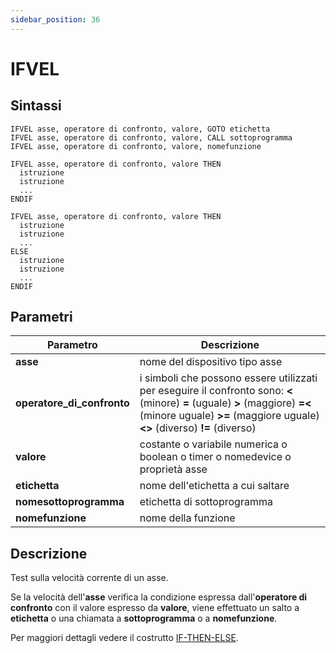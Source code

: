 ```yaml
---
sidebar_position: 36
---
```


# IFVEL

## Sintassi

  ```
IFVEL asse, operatore di confronto, valore, GOTO etichetta
IFVEL asse, operatore di confronto, valore, CALL sottoprogramma
IFVEL asse, operatore di confronto, valore, nomefunzione

IFVEL asse, operatore di confronto, valore THEN
    istruzione
    istruzione
    ...
ENDIF

IFVEL asse, operatore di confronto, valore THEN
    istruzione
    istruzione
    ...
ELSE
    istruzione
    istruzione
    ...
ENDIF
  ```

## Parametri
|Parametro                    | Descrizione                                                                                           |                
|-----------------------------|-------------------------------------------------------------------------------------------------------|
| **asse**                    | nome del dispositivo tipo asse                                                                        |         
| **operatore_di_confronto**  | i simboli che possono essere utilizzati per eseguire il confronto sono: **\<** (minore) **=** (uguale) **>** (maggiore) **=\<** (minore uguale) **>=** (maggiore uguale) **\<>** (diverso) **!=** (diverso)  |        
| **valore**                  | costante o variabile numerica o boolean o timer o nomedevice o proprietà asse                         |     
| **etichetta**               | nome dell'etichetta a cui saltare                                                                     | 
| **nomesottoprogramma**      | etichetta di sottoprogramma                                                                           |
| **nomefunzione**            | nome della funzione                                                                                   |    

## Descrizione
Test sulla velocità corrente di un asse.

Se la velocità dell'**asse** verifica la condizione espressa dall'**operatore di confronto** con il valore espresso da **valore**, viene effettuato un salto a **etichetta** o una chiamata a **sottoprogramma** o a **nomefunzione**.

Per maggiori dettagli vedere il costrutto [IF-THEN-ELSE](IF.md).